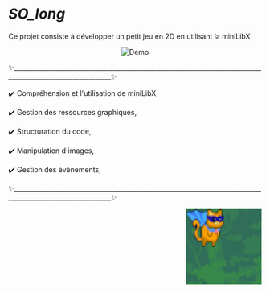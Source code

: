  # *SO_long*
    
Ce projet consiste à développer un petit jeu en 2D en utilisant la miniLibX

<p align="center">
  <img src="so_long/assets/.gif/So_l_oS.gif" alt="Demo" width="1000"/>
</p>

✨_____________________________________________________________________________________________________________✨ 

✔️ Compréhension et l'utilisation de miniLibX, 

✔️ Gestion des ressources graphiques, 

✔️ Structuration du code, 

✔️ Manipulation d'images,

✔️ Gestion des événements,

✨_____________________________________________________________________________________________________________✨ 


<p align="right">
  <img src="so_long/assets/player/p.png" alt="Super-Cat-Player" width="150"/>
</p>
